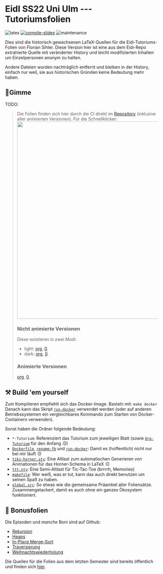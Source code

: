 # EidI SS22 Uni Ulm --- Tutoriumsfolien

![latex](https://img.shields.io/badge/Made%20with-LaTeX-1f425f.svg) [![compile-slides](https://github.com/EagleoutIce/uulm-eidi-tut-ss2022-slides/actions/workflows/compile.yaml/badge.svg)](https://github.com/EagleoutIce/uulm-eidi-tut-ss2022-slides/actions/workflows/compile.yaml) ![maintenance](https://unmaintained.tech/badge.svg)

Dies sind die historisch gewachsenen LaTeX-Quellen für die Eidi-Tutoriums-Folien von Florian Sihler.
Diese Version hier ist eine aus dem Eidi-Repo extrahierte Quelle mit veränderter History und leicht modifizierten
Inhalten um Einzelpersonen anonym zu halten.

Andere Dateien wurden nachträglich entfernt und bleiben in der History, einfach nur weil, sie aus historischen Gründen keine Bedeutung mehr haben.

## 🐧Gimme

TODO:

> Die Folien finden sich hier durch die CI direkt im [Repository](https://github.com/EagleoutIce/uulm-eidi-tut-ss22-slides/tree/gh-pages/all_pdfs) (inklusive aller animierten Versionen).
> Für die Schnellklicker:\
> [<img src="https://github.com/EagleoutIce/uulm-eidi-tut-ss22-slides/blob/gh-pages/preview-01.png?raw=true" width="650"/>](https://media.githubusercontent.com/media/EagleoutIce/uulm-eidi-tut-ss22-slides/gh-pages/all_pdfs/eidi_tut_compact.pdf)
> ### Nicht animierte Versionen
> Diese existieren in zwei Modi:
>   * light: [org](https://media.githubusercontent.com/media/EagleoutIce/uulm-eidi-tut-ss22-slides/gh-pages/all_pdfs/eidi_tut_org-light.pdf), [0](https://media.githubusercontent.com/media/EagleoutIce/uulm-eidi-tut-ss22-slides/gh-pages/all_pdfs/eidi_tut_0-light.pdf).
>   * dark: [org](https://media.githubusercontent.com/media/EagleoutIce/uulm-eidi-tut-ss22-slides/gh-pages/all_pdfs/eidi_tut_org-dark.pdf), [0](https://media.githubusercontent.com/media/EagleoutIce/uulm-eidi-tut-ss22-slides/gh-pages/all_pdfs/eidi_tut_0-dark.pdf).
> ### Animierte Versionen
> [org](https://media.githubusercontent.com/media/EagleoutIce/uulm-eidi-tut-ss22-slides/gh-pages/all_pdfs/animated/eidi_tut_org.pdf),
> [0](https://media.githubusercontent.com/media/EagleoutIce/uulm-eidi-tut-ss22-slides/gh-pages/all_pdfs/animated/eidi_tut_0.pdf).

## ⚒️ Build 'em yourself

Zum Kompilieren empfiehlt sich das Docker-Image. Basteln mit: `make docker`
Danach kann das Skript [`run-docker`](run-docker) verwendet werden (oder auf anderen Betriebssystemen ein vergleichbares Kommando zum Starten von Docker-Containern verwenden).

Sonst haben die Ordner folgende Bedeutung:

* `*-Tutorium`: Referenziert das Tutorium zum jeweiligen Blatt (sowie [`Org-Tutorium`](Org-Tutorium) für den Anfang :D)
* [`Dockerfile`](Dockerfile), [`rename-fb`](rename-fb) und [`run-docker`](run-docker): Damit es (hoffentlich) nicht nur bei mir läuft :D
* [`tikz-horner.sty`](tikz-horner.sty): Eine Altlast zum automatischen Generieren von Animationen für das Horner-Schema in LaTeX :D
* [`ttt.sty`](ttt.sty): Eine Semi-Altlast für Tic-Tac-Toe (brrrrh, Memories)
* [`makefile`](makefile): Wer weiß, was er tut, kann das auch direkt benutzen um seinen Spaß zu haben.
* [`global.src`](global.src): So etwas wie die gemeinsame Präambel aller Foliensätze. Zusammengetackert, damit es auch ohne ein ganzes Ökosystem funktioniert.

## 📜 Bonusfolien

Die Episoden und *manche* Boni sind auf Github:

* [Rekursion](https://github.com/EagleoutIce/Episode-Recursion)
* [Heaps](https://github.com/EagleoutIce/Episode-Heaps)
* [In-Place Merge-Sort](https://github.com/EagleoutIce/Episode-Inplace)
* [Traversierung](https://github.com/EagleoutIce/Episode-Traversierung)
* [Weihnachtswiederholung](https://github.com/EagleoutIce/christmas-eidi-recap)

Die Quellen für die Folien aus dem letzten Semester sind bereits öffentlich und finden sich [hier](https://github.com/EagleoutIce/uulm-eidi-tut-ws2021-22-slides).